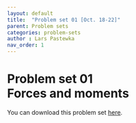 ```yaml
---
layout: default
title:  "Problem set 01 [Oct. 18-22]"
parent: Problem sets
categories: problem-sets
author : Lars Pastewka
nav_order: 1
---
```


# Problem set 01 <br/> Forces and moments

You can download this problem set [here](exercise_01_students.pdf).
